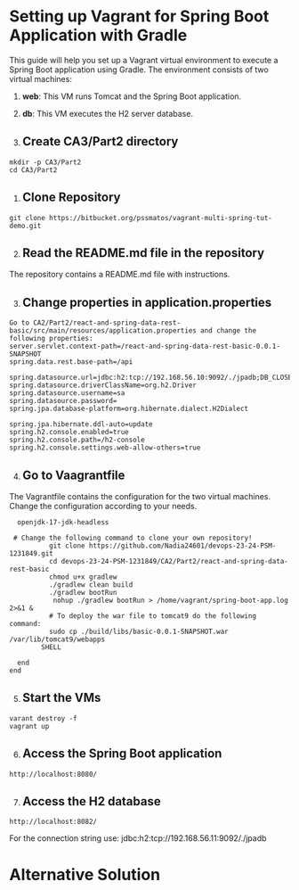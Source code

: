 # Setting up Vagrant for Spring Boot Application with Gradle

This guide will help you set up a Vagrant virtual environment to execute a Spring Boot application using Gradle. The environment consists of two virtual machines:

1. **web**: This VM runs Tomcat and the Spring Boot application.
2. **db**: This VM executes the H2 server database.

1. ## Create CA3/Part2 directory
````
mkdir -p CA3/Part2
cd CA3/Part2
````

1. ## Clone Repository

```
git clone https://bitbucket.org/pssmatos/vagrant-multi-spring-tut-demo.git
```

2. ## Read the README.md file in the repository

The repository contains a README.md file with instructions.

3. ## Change properties in application.properties

```
Go to CA2/Part2/react-and-spring-data-rest-basic/src/main/resources/application.properties and change the following properties:
server.servlet.context-path=/react-and-spring-data-rest-basic-0.0.1-SNAPSHOT
spring.data.rest.base-path=/api

spring.datasource.url=jdbc:h2:tcp://192.168.56.10:9092/./jpadb;DB_CLOSE_DELAY=-1;DB_CLOSE_ON_EXIT=FALSE
spring.datasource.driverClassName=org.h2.Driver
spring.datasource.username=sa
spring.datasource.password=
spring.jpa.database-platform=org.hibernate.dialect.H2Dialect

spring.jpa.hibernate.ddl-auto=update
spring.h2.console.enabled=true
spring.h2.console.path=/h2-console
spring.h2.console.settings.web-allow-others=true

```

4. ## Go to Vaagrantfile

The Vagrantfile contains the configuration for the two virtual machines.
Change the configuration according to your needs.

```
  openjdk-17-jdk-headless
  
 # Change the following command to clone your own repository!
          git clone https://github.com/Nadia24601/devops-23-24-PSM-1231849.git
          cd devops-23-24-PSM-1231849/CA2/Part2/react-and-spring-data-rest-basic
          chmod u+x gradlew
          ./gradlew clean build
          ./gradlew bootRun
           nohup ./gradlew bootRun > /home/vagrant/spring-boot-app.log 2>&1 &
          # To deploy the war file to tomcat9 do the following command:
          sudo cp ./build/libs/basic-0.0.1-SNAPSHOT.war /var/lib/tomcat9/webapps
        SHELL

  end
end
```

5. ## Start the VMs

```
varant destroy -f
vagrant up
```

6. ## Access the Spring Boot application
```
http://localhost:8080/
```
7. ## Access the H2 database
```
http://localhost:8082/
```
For the connection string use: jdbc:h2:tcp://192.168.56.11:9092/./jpadb

# Alternative Solution

